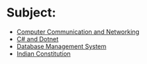# Subject:
- [Computer Communication and Networking](ccn/assignments/index.md)
- [C# and Dotnet](cs/assignments/index.md)
- [Database Management System](dbms/assignments/index.md)
- [Indian Constitution](ic/assignments/index.md)
